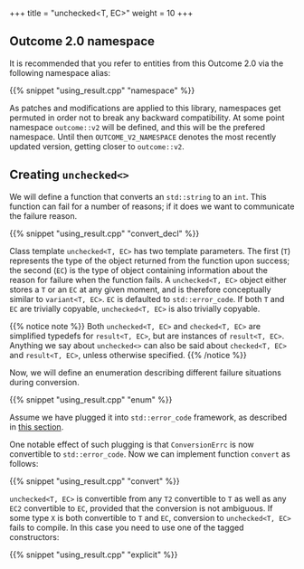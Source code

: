 +++
title = "unchecked<T, EC>"
weight = 10
+++

## Outcome 2.0 namespace

It is recommended that you refer to entities from this Outcome 2.0 via the following namespace alias:

{{% snippet "using_result.cpp" "namespace" %}}

As patches and modifications are applied to this library, namespaces get permuted in order
not to break any backward compatibility. At some point namespace `outcome::v2` will be defined,
and this will be the prefered namespace. Until then `OUTCOME_V2_NAMESPACE` denotes the most recently
updated version, getting closer to `outcome::v2`.

## Creating `unchecked<>`

We will define a function that converts an `std::string` to an `int`. This function can fail for a number of reasons;
if it does we want to communicate the failure reason.

{{% snippet "using_result.cpp" "convert_decl" %}}

Class template `unchecked<T, EC>` has two template parameters. The first (`T`) represents the type of the object
returned from the function upon success; the second (`EC`) is the type of object containing information about the reason
for failure when the function fails. A `unchecked<T, EC>` object either stores a `T` or an `EC` at any given moment,
and is therefore conceptually similar to `variant<T, EC>`. `EC` is defaulted to `std::error_code`.
If both `T` and `EC` are trivially copyable, `unchecked<T, EC>` is also trivially copyable.

{{% notice note %}}
Both `unchecked<T, EC>` and `checked<T, EC>` are simplified typedefs for `result<T, EC>`, but are instances
of `result<T, EC>`. Anything we say about `unchecked<>` can also be said about `checked<T, EC>` and
`result<T, EC>`, unless otherwise specified.
{{% /notice %}}

Now, we will define an enumeration describing different failure situations during conversion.

{{% snippet "using_result.cpp" "enum" %}}

Assume we have plugged it into `std::error_code` framework, as described in [this section](error_code).

One notable effect of such plugging is that `ConversionErrc` is now convertible to `std::error_code`.
Now we can implement function `convert` as follows: 

{{% snippet "using_result.cpp" "convert" %}}

`unchecked<T, EC>` is convertible from any `T2` convertible to `T` as well as any `EC2` convertible to `EC`,
provided that the conversion is not ambiguous. If some type `X` is both convertible to `T` and `EC`, 
conversion to `unchecked<T, EC>` fails to compile. In this case you need to use one of the tagged constructors:

{{% snippet "using_result.cpp" "explicit" %}}
